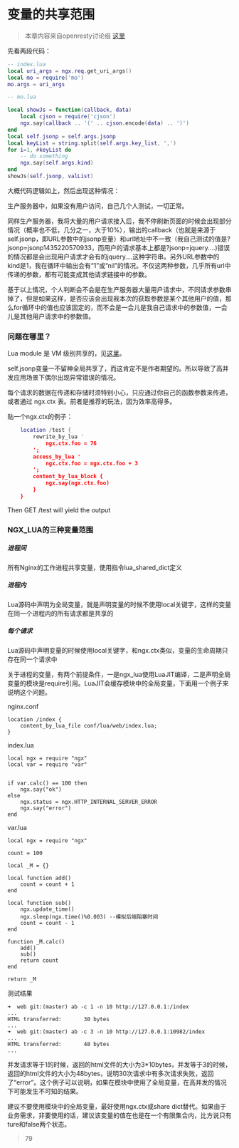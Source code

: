 # 变量的共享范围

> 本章内容来自openresty讨论组 [这里](https://groups.google.com/forum/#!topic/openresty/3ylMdtvUJqg)

先看两段代码：

```lua
-- index.lua
local uri_args = ngx.req.get_uri_args()
local mo = require('mo')
mo.args = uri_args
```

```lua
-- mo.lua

local showJs = function(callback, data)
    local cjson = require('cjson')
    ngx.say(callback .. '(' .. cjson.encode(data) .. ')')
end
local self.jsonp = self.args.jsonp
local keyList = string.split(self.args.key_list, ',')
for i=1, #keyList do
    -- do something
    ngx.say(self.args.kind)
end
showJs(self.jsonp, valList)
```

大概代码逻辑如上，然后出现这种情况：

生产服务器中，如果没有用户访问，自己几个人测试，一切正常。

同样生产服务器，我将大量的用户请求接入后，我不停刷新页面的时候会出现部分情况（概率也不低，几分之一，大于10%），输出的callback（也就是来源于self.jsonp，即URL参数中的jsonp变量）和url地址中不一致（我自己测试的值是?jsonp=jsonp1435220570933，而用户的请求基本上都是?jsonp=jquery....)错误的情况都是会出现用户请求才会有的jquery....这种字符串。另外URL参数中的kind是1，我在循环中输出会有“1”或“nil”的情况。不仅这两种参数，几乎所有url中传递的参数，都有可能变成其他请求链接中的参数。

基于以上情况，个人判断会不会是在生产服务器大量用户请求中，不同请求参数串掉了，但是如果这样，是否应该会出现我本次的获取参数是某个其他用户的值，那么for循环中的值也应该固定的，而不会是一会儿是我自己请求中的参数值，一会儿是其他用户请求中的参数值。

### 问题在哪里？

Lua module 是 VM 级别共享的，见[这里](https://github.com/openresty/lua-nginx-module#data-sharing-within-an-nginx-worker)。

self.jsonp变量一不留神全局共享了，而这肯定不是作者期望的。所以导致了高并发应用场景下偶尔出现异常错误的情况。

每个请求的数据在传递和存储时须特别小心，只应通过你自己的函数参数来传递，或者通过 ngx.ctx 表。前者是推荐的玩法，因为效率高得多。

贴一个ngx.ctx的例子：

```lua
    location /test {
        rewrite_by_lua '
            ngx.ctx.foo = 76
        ';
        access_by_lua '
            ngx.ctx.foo = ngx.ctx.foo + 3
        ';
        content_by_lua_block {
            ngx.say(ngx.ctx.foo)
        }
    }
```

Then GET /test will yield the output

### NGX_LUA的三种变量范围

##### 进程间

所有Nginx的工作进程共享变量，使用指令lua_shared_dict定义

##### 进程内

Lua源码中声明为全局变量，就是声明变量的时候不使用local关键字，这样的变量在同一个进程内的所有请求都是共享的

##### 每个请求

Lua源码中声明变量的时候使用local关键字，和ngx.ctx类似，变量的生命周期只存在同一个请求中

关于进程的变量，有两个前提条件，一是ngx_lua使用LuaJIT编译，二是声明全局变量的模块是require引用。LuaJIT会缓存模块中的全局变量，下面用一个例子来说明这个问题。

nginx.conf

```
location /index {
    content_by_lua_file conf/lua/web/index.lua;
}
```

index.lua

```
local ngx = require "ngx"
local var = require "var"


if var.calc() == 100 then
    ngx.say("ok")
else
    ngx.status = ngx.HTTP_INTERNAL_SERVER_ERROR
    ngx.say("error")
end
```

var.lua
```
local ngx = require "ngx"

count = 100

local _M = {}

local function add()
    count = count + 1
end

local function sub()
    ngx.update_time()
    ngx.sleep(ngx.time()%0.003) --模拟后端阻塞时间
    count = count - 1
end

function _M.calc()
    add()
    sub()
    return count
end

return _M
```

测试结果
```
➜  web git:(master) ab -c 1 -n 10 http://127.0.0.1:/index
...
HTML transferred:       30 bytes
...
➜  web git:(master) ab -c 3 -n 10 http://127.0.0.1:10982/index
...
HTML transferred:       48 bytes
...
```

并发请求等于1的时候，返回的html文件的大小为3*10bytes，并发等于3的时候，返回的html文件的大小为48bytes，说明30次请求中有多次请求失败，返回了“error”。这个例子可以说明，如果在模块中使用了全局变量，在高并发的情况下可能发生不可知的结果。

建议不要使用模块中的全局变量，最好使用ngx.ctx或share dict替代。如果由于业务需求，非要使用的话，建议该变量的值在也是在一个有限集合内，比方说只有ture和false两个状态。
> 79
